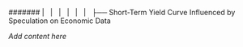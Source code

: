 ####### |   |   |   |   |   |   ├── Short-Term Yield Curve Influenced by Speculation on Economic Data

*Add content here*
